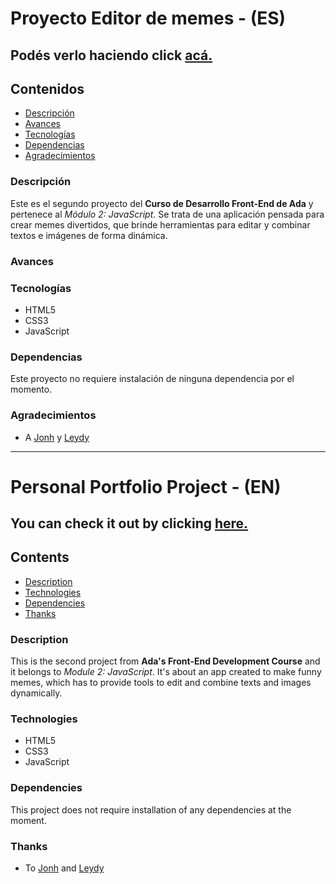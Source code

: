 # Proyecto Editor de memes - (ES)

## Podés verlo haciendo click [acá.](https://lucilaguajardo.github.io/meme-maker-project/)

## Contenidos

* [Descripción](#descripción)
* [Avances](#avances)
* [Tecnologías](#tecnologías)
* [Dependencias](#dependencias)
* [Agradecimientos](#agradecimientos)

### Descripción

Este es el segundo proyecto del **Curso de Desarrollo Front-End de Ada** y pertenece al *Módulo 2: JavaScript*. Se trata de una aplicación pensada para crear memes divertidos, que brinde herramientas para editar y combinar textos e imágenes de forma dinámica.

### Avances


### Tecnologías

* HTML5
* CSS3
* JavaScript

### Dependencias

Este proyecto no requiere instalación de ninguna dependencia por el momento.

### Agradecimientos

* A [Jonh](https://github.com/Jonhks) y [Leydy](https://github.com/leydyk93)

---

# Personal Portfolio Project - (EN)

## You can check it out by clicking [here.](https://lucilaguajardo.github.io/meme-maker-project/)

## Contents

* [Description](#description)
* [Technologies](#technologies)
* [Dependencies](#dependencies)
* [Thanks](#thanks)

### Description

This is the second project from **Ada's Front-End Development Course** and it belongs to *Module 2: JavaScript*. It's about an app created to make funny memes, which has to provide tools to edit and combine texts and images dynamically.

### Technologies

* HTML5
* CSS3
* JavaScript

### Dependencies

This project does not require installation of any dependencies at the moment.

### Thanks

* To [Jonh](https://github.com/Jonhks) and [Leydy](https://github.com/leydyk93)